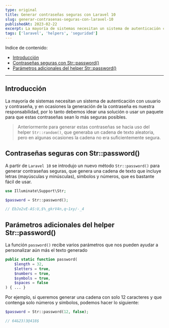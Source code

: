 ```yaml
---
type: original
title: Generar contraseñas seguras con Laravel 10
slug: generar-contrasenas-seguras-con-laravel-10
publishedAt: 2023-02-22
excerpt: La mayoría de sistemas necesitan un sistema de autenticación con usuario y contraseña, y en ocasiones la generación de la contraseña es nuestra responsabilidad, por lo tanto debemos idear una solución o usar un paquete para que estas contraseñas sean lo más seguras posibles
tags: ['laravel', 'helpers', 'seguridad']
---
```


Indice de contenido:

- [Introducción](#introducción "Introducción")
- [Contraseñas seguras con Str::password()](#contraseñas-seguras-con-strpassword "Contraseñas seguras con Str::password()")
- [Parámetros adicionales del helper Str::password()](#parámetros-adicionales-del-helper-strpassword "Parámetros adicionales del helper Str::password()")

---

## Introducción

La mayoría de sistemas necesitan un sistema de autenticación con usuario y contraseña, y en ocasiones la generación de la contraseña es nuestra responsabilidad, por lo tanto debemos idear una solución o usar un paquete para que estas contraseñas sean lo más seguras posibles.

> Anteriormente para generar estas contraseñas se hacia uso del helper `Str::random()`, que generaba un cadena de texto aleatoria, pero en algunas ocasiones la cadena no era suficientemente segura.

## Contraseñas seguras con Str::password()

A partir de `Laravel 10` se introdujo un nuevo método `Str::password()` para generar contraseñas seguras, que genera una cadena de texto que incluye letras (mayúsculas y minúsculas), símbolos y números, que es bastante fácil de usar.

```php
use Illuminate\Support\Str;

$password = Str::password();

// EbJo2vE-AS:U,$%_gkrV4n,q~1xy/-_4
```

## Parámetros adicionales del helper Str::password()

La función `password()` recibe varios parámetros que nos pueden ayudar a personalizar aún más el texto generado

```php
public static function password(
    $length = 32,
    $letters = true,
    $numbers = true,
    $symbols = true,
    $spaces = false
) { ... }
```

Por ejemplo, si queremos generar una cadena con solo 12 caracteres y que contenga solo números y símbolos, podemos hacer lo siguiente:

```php
$password = Str::password(12, false);

// 64&23)3@418$
```

